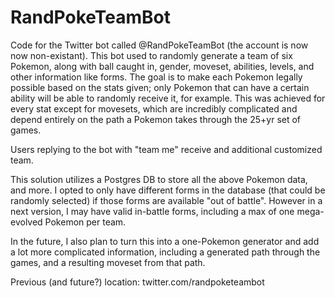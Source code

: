 # RandPokeTeamBot
Code for the Twitter bot called @RandPokeTeamBot (the account is now now non-existant). This bot used to randomly generate a team of six Pokemon, along with ball caught in, gender, moveset, abilities, levels, and other information like forms. The goal is to make each Pokemon legally possible based on the stats given; only Pokemon that can have a certain ability will be able to randomly receive it, for example. This was achieved for every stat except for movesets, which are incredibly complicated and depend entirely on the path a Pokemon takes through the 25+yr set of games.

Users replying to the bot with "team me" receive and additional customized team.

This solution utilizes a Postgres DB to store all the above Pokemon data, and more. I opted to only have different forms in the database (that could be randomly selected) if those forms are available "out of battle". However in a next version, I may have valid in-battle forms, including a max of one mega-evolved Pokemon per team.

In the future, I also plan to turn this into a one-Pokemon generator and add a lot more complicated information, including a generated path through the games, and a resulting moveset from that path.

Previous (and future?) location: twitter.com/randpoketeambot
